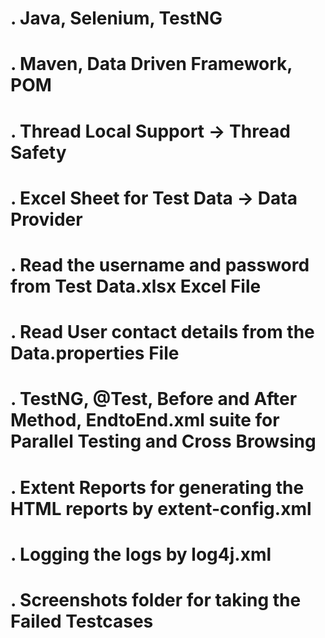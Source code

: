 # . Java, Selenium, TestNG
# . Maven, Data Driven Framework, POM
# . Thread Local Support → Thread Safety
# . Excel Sheet for Test Data → Data Provider
# . Read the username and password from Test Data.xlsx Excel File
# . Read User contact details from the Data.properties File
# . TestNG, @Test, Before and After Method, EndtoEnd.xml suite for Parallel Testing and Cross Browsing
# . Extent Reports for generating the HTML reports by extent-config.xml
# . Logging the logs by log4j.xml
# . Screenshots folder for taking the Failed Testcases
